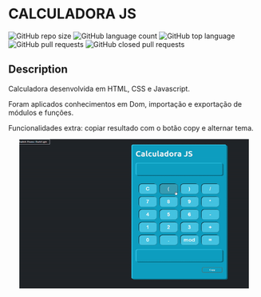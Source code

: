 # CALCULADORA JS
![GitHub repo size](https://img.shields.io/github/repo-size/Diego-Souza-Albuquerque/CALCULADORA-JS?style=plastic)
![GitHub language count](https://img.shields.io/github/languages/count/Diego-Souza-Albuquerque/CALCULADORA-JS?style=plastic)
![GitHub top language](https://img.shields.io/github/languages/top/Diego-Souza-Albuquerque/CALCULADORA-JS?style=plastic)
![GitHub pull requests](https://img.shields.io/github/issues-pr-raw/Diego-Souza-Albuquerque/CALCULADORA-JS?style=plastic)
![GitHub closed pull requests](https://img.shields.io/github/issues-pr-closed-raw/diegoshakan/app_covid19?style=plastic)

## Description
<p>Calculadora desenvolvida em HTML, CSS e Javascript.</p>
<p>Foram aplicados conhecimentos em Dom, importação e exportação de módulos e funções.</p>
<p>Funcionalidades extra: copiar resultado com o botão copy e alternar tema.</p>

<p align="center">
  <img width="460" height="300" src="CALCULATOR.gif">
</p>
